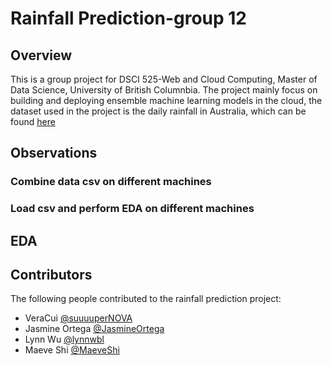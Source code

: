 # Rainfall Prediction-group 12
## Overview
This is a group project for DSCI 525-Web and Cloud Computing, Master of Data Science, University of British Columnbia.
The project mainly focus on building and deploying ensemble machine learning models in the cloud, the dataset used in the project is the daily rainfall in Australia, which can be found [here](https://figshare.com/articles/dataset/Daily_rainfall_over_NSW_Australia/14096681)
## Observations

### Combine data csv on different machines

### Load csv and perform EDA on different machines

## EDA

## Contributors
The following people contributed to the rainfall prediction project:
- VeraCui [@suuuuperNOVA](https://github.com/suuuuperNOVA)
- Jasmine Ortega [@JasmineOrtega](https://github.com/jasmineortega)
- Lynn Wu [@lynnwbl](https://github.com/lynnwbl)
- Maeve Shi [@MaeveShi](https://github.com/MaeveShi)


